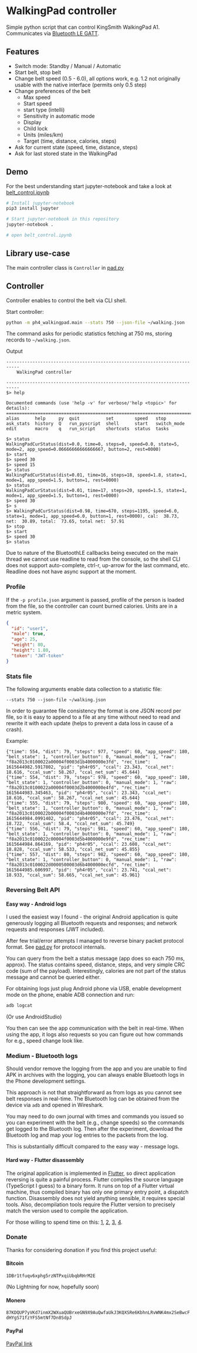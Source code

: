 # WalkingPad controller

Simple python script that can control KingSmith WalkingPad A1.
Communicates via [Bluetooth LE GATT](https://www.oreilly.com/library/view/getting-started-with/9781491900550/ch04.html).


## Features

- Switch mode: Standby / Manual / Automatic
- Start belt, stop belt
- Change belt speed (0.5 - 6.0), all options work, e.g. 1.2 not originally usable with the native interface (permits only 0.5 step)
- Change preferences of the belt
    - Max speed
    - Start speed
    - start type (intelli)
    - Sensitivity in automatic mode
    - Display
    - Child lock 
    - Units (miles/km)
    - Target (time, distance, calories, steps)
- Ask for current state (speed, time, distance, steps)
- Ask for last stored state in the WalkingPad

## Demo

For the best understanding start jupyter-notebook and take a look at [belt_control.ipynb](belt_control.ipynb)

```bash
# Install jupyter-notebook
pip3 install jupyter

# Start jupyter-notebook in this repository
jupyter-notebook .

# open belt_control.ipynb
```

## Library use-case

The main controller class is `Controller` in [pad.py](ph4_walkingpad/pad.py)


## Controller

Controller enables to control the belt via CLI shell.

Start controller: 
```bash
python -m ph4_walkingpad.main --stats 750 --json-file ~/walking.json
```

The command asks for periodic statistics fetching at 750 ms, storing records to `~/walking.json`.

Output
```
---------------------------------------------------------------------------
    WalkingPad controller

---------------------------------------------------------------------------
$> help

Documented commands (use 'help -v' for verbose/'help <topic>' for details):
===========================================================================
alias      help     py  quit          set        speed   stop       
ask_stats  history  Q   run_pyscript  shell      start   switch_mode
edit       macro    q   run_script    shortcuts  status  tasks    

$> status
WalkingPadCurStatus(dist=0.0, time=0, steps=0, speed=0.0, state=5, mode=2, app_speed=0.06666666666666667, button=2, rest=0000)
$> start
$> speed 30
$> speed 15
$> status
WalkingPadCurStatus(dist=0.01, time=16, steps=18, speed=1.8, state=1, mode=1, app_speed=1.5, button=1, rest=0000)
$> status
WalkingPadCurStatus(dist=0.01, time=17, steps=20, speed=1.5, state=1, mode=1, app_speed=1.5, button=1, rest=0000)
$> speed 30
$> s
$> WalkingPadCurStatus(dist=0.98, time=670, steps=1195, speed=6.0, state=1, mode=1, app_speed=6.0, button=1, rest=0000), cal:  38.73, net:  30.89, total:  73.65, total net:  57.91      
$> stop
$> start
$> speed 30
$> status
```

Due to nature of the BluetoothLE callbacks being executed on the main thread we cannot use readline to read from the console,
so the shell CLI does not support auto-complete, ctrl-r, up-arrow for the last command, etc.
Readline does not have async support at the moment. 

### Profile

If the `-p profile.json` argument is passed, profile of the person is loaded from the file, so the controller can count burned calories.
Units are in a metric system.

```json
{
  "id": "user1",
  "male": true,
  "age": 25,
  "weight": 80,
  "height": 1.80,
  "token": "JWT-token"
}
```

### Stats file

The following arguments enable data collection to a statistic file: 

```
--stats 750 --json-file ~/walking.json
```

In order to guarantee file consistency the format is one JSON record per file, so it is easy to append to a file at any time 
without need to read and rewrite it with each update (helps to prevent a data loss in cause of a crash).

Example:

```
{"time": 554, "dist": 79, "steps": 977, "speed": 60, "app_speed": 180, "belt_state": 1, "controller_button": 0, "manual_mode": 1, "raw": "f8a2013c0100022a00004f0003d1b4000000e3fd", "rec_time": 1615644982.5917802, "pid": "ph4r05", "ccal": 23.343, "ccal_net": 18.616, "ccal_sum": 58.267, "ccal_net_sum": 45.644}
{"time": 554, "dist": 79, "steps": 978, "speed": 60, "app_speed": 180, "belt_state": 1, "controller_button": 0, "manual_mode": 1, "raw": "f8a2013c0100022a00004f0003d2b4000000e4fd", "rec_time": 1615644983.345463, "pid": "ph4r05", "ccal": 23.343, "ccal_net": 18.616, "ccal_sum": 58.267, "ccal_net_sum": 45.644}
{"time": 555, "dist": 79, "steps": 980, "speed": 60, "app_speed": 180, "belt_state": 1, "controller_button": 0, "manual_mode": 1, "raw": "f8a2013c0100022b00004f0003d4b4000000e7fd", "rec_time": 1615644984.0991402, "pid": "ph4r05", "ccal": 23.476, "ccal_net": 18.722, "ccal_sum": 58.4, "ccal_net_sum": 45.749}
{"time": 556, "dist": 79, "steps": 981, "speed": 60, "app_speed": 180, "belt_state": 1, "controller_button": 0, "manual_mode": 1, "raw": "f8a2013c0100022c00004f0003d5b4000000e9fd", "rec_time": 1615644984.864169, "pid": "ph4r05", "ccal": 23.608, "ccal_net": 18.828, "ccal_sum": 58.533, "ccal_net_sum": 45.855}
{"time": 557, "dist": 80, "steps": 982, "speed": 60, "app_speed": 180, "belt_state": 1, "controller_button": 0, "manual_mode": 1, "raw": "f8a2013c0100022d0000500003d6b4000000ecfd", "rec_time": 1615644985.606997, "pid": "ph4r05", "ccal": 23.741, "ccal_net": 18.933, "ccal_sum": 58.665, "ccal_net_sum": 45.961}
```

### Reversing Belt API 

#### Easy way - Android logs
I used the easiest way I found - the original Android application is quite generously logging all 
Bluetooth requests and responses; and network requests and responses (JWT included).

After few trial/error attempts I managed to reverse binary packet protocol format.
See [pad.py](/ph4_walkingpad/pad.py) for protocol internals.

You can query from the belt a status message (app does so each 750 ms, approx). The status contains
speed, distance, steps, and very simple CRC code (sum of the payload). Interestingly, calories are not part of the status 
message and cannot be queried either. 

For obtaining logs just plug Android phone via USB, enable development mode on the phone, enable ADB connection and run:

```bash
adb logcat
```

(Or use AndroidStudio)

You then can see the app communication with the belt in real-time. When using the app, it logs also requests 
so you can figure out how commands for e.g., speed change look like.

### Medium - Bluetooth logs

Should vendor remove the logging from the app and you are unable to find APK in archives with the logging, you can always 
enable Bluetooth logs in the Phone development settings. 

This approach is not that straightforward as from logs as you cannot see belt responses in real-time.
The Bluetooth log can be obtained from the device via `adb` and opened in Wireshark. 

You may need to do own journal with times and commands you issued so you can experiment with the belt
(e.g., change speeds) so the commands get logged to the Bluetooth log. Then after the experiment,
download the Bluetooth log and map your log entries to the packets from the log. 

This is substantially difficult compared to the easy way - message logs.

#### Hard way - Flutter disassembly
The original application is implemented in [Flutter](https://flutter.dev), so direct application reversing is quite a painful process. 
Flutter compiles the source language (TypeScript I guess) to a binary form. It runs on top of a Flutter virtual machine, thus
compiled binary has only one primary entry point, a dispatch function. Disassembly does not yield anything sensible,
it requires special tools. Also, decompilation tools require the Flutter version to precisely match the version used to compile the application.

For those willing to spend time on this: [1](https://tinyhack.com/2021/03/07/reversing-a-flutter-app-by-recompiling-flutter-engine/),
[2](https://www.programmersought.com/article/28206180369/), 
[3](https://rloura.wordpress.com/2020/12/04/reversing-flutter-for-android-wip/),
[4](https://blog.tst.sh/reverse-engineering-flutter-apps-part-1/).


### Donate

Thanks for considering donation if you find this project useful:

#### Bitcoin
```1DBr1tfuqv6xphg5rzNTPxqiUbqbRHrM2E```

(No Lightning for now, hopefully soon)

#### Monero
  
```87KDQUP7yVKd7inmX2WXuaQUBrxeGN9X9AuQwfaUkJ3KQXSRe6KbhnLRvWNK4mx2SeBwcFdHYgS71fzYFS5mtNf7Dn8SdpJ```
  
#### PayPal
[PayPal link](https://www.paypal.com/donate?hosted_button_id=LC2LK4FGHSUCQ)

